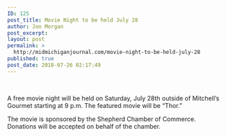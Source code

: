 ```yaml
---
ID: 125
post_title: Movie Night to be held July 28
author: Jon Morgan
post_excerpt:
layout: post
permalink: >
  http://midmichiganjournal.com/movie-night-to-be-held-july-28
published: true
post_date: 2018-07-26 02:17:49
---
```

&nbsp;

A free movie night will be held on Saturday, July 28th outside of Mitchell’s Gourmet starting at 9 p.m. The featured movie will be “Thor.”

The movie is sponsored by the Shepherd Chamber of Commerce. Donations will be accepted on behalf of the chamber.